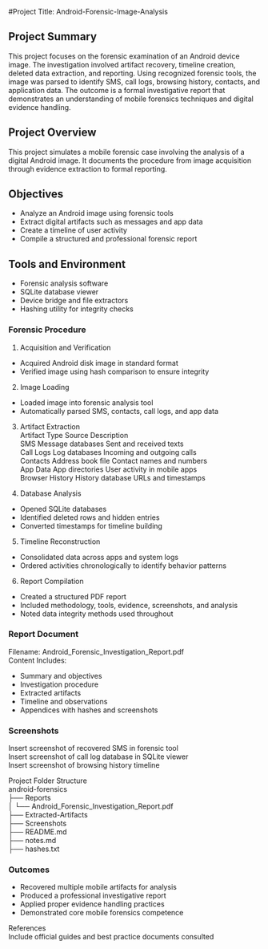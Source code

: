 #Project Title: Android-Forensic-Image-Analysis

## Project Summary  
This project focuses on the forensic examination of an Android device image. The investigation involved artifact recovery, timeline creation, deleted data extraction, and reporting. Using recognized forensic tools, the image was parsed to identify SMS, call logs, browsing history, contacts, and application data. The outcome is a formal investigative report that demonstrates an understanding of mobile forensics techniques and digital evidence handling.

## Project Overview  
This project simulates a mobile forensic case involving the analysis of a digital Android image. It documents the procedure from image acquisition through evidence extraction to formal reporting.

## Objectives  
- Analyze an Android image using forensic tools  
- Extract digital artifacts such as messages and app data  
- Create a timeline of user activity  
- Compile a structured and professional forensic report

## Tools and Environment  
- Forensic analysis software  
- SQLite database viewer  
- Device bridge and file extractors  
- Hashing utility for integrity checks

### Forensic Procedure  

1. Acquisition and Verification  
- Acquired Android disk image in standard format  
- Verified image using hash comparison to ensure integrity

2. Image Loading  
- Loaded image into forensic analysis tool  
- Automatically parsed SMS, contacts, call logs, and app data

3. Artifact Extraction  
Artifact Type      Source                Description  
SMS                Message databases     Sent and received texts  
Call Logs          Log databases         Incoming and outgoing calls  
Contacts           Address book file     Contact names and numbers  
App Data           App directories       User activity in mobile apps  
Browser History    History database      URLs and timestamps

4. Database Analysis  
- Opened SQLite databases  
- Identified deleted rows and hidden entries  
- Converted timestamps for timeline building

5. Timeline Reconstruction  
- Consolidated data across apps and system logs  
- Ordered activities chronologically to identify behavior patterns

6. Report Compilation  
- Created a structured PDF report  
- Included methodology, tools, evidence, screenshots, and analysis  
- Noted data integrity methods used throughout

### Report Document  
Filename: Android_Forensic_Investigation_Report.pdf  
Content Includes:  
- Summary and objectives  
- Investigation procedure  
- Extracted artifacts  
- Timeline and observations  
- Appendices with hashes and screenshots

### Screenshots  
Insert screenshot of recovered SMS in forensic tool  
Insert screenshot of call log database in SQLite viewer  
Insert screenshot of browsing history timeline

Project Folder Structure  
android-forensics  
├── Reports  
│   └── Android_Forensic_Investigation_Report.pdf  
├── Extracted-Artifacts  
├── Screenshots  
├── README.md  
├── notes.md  
├── hashes.txt

### Outcomes  
- Recovered multiple mobile artifacts for analysis  
- Produced a professional investigative report  
- Applied proper evidence handling practices  
- Demonstrated core mobile forensics competence

References  
Include official guides and best practice documents consulted
